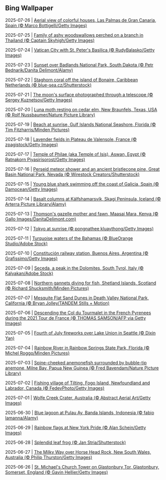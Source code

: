 ## Bing Wallpaper
2025-07-26 | [Aerial view of colorful houses, Las Palmas de Gran Canaria, Spain (© Marco Bottigelli/Getty Images)](./wallpaper/2025-07-26.jpg) 

2025-07-25 | [Family of ashy woodswallows perched on a branch in Thailand (© Captain Skyhigh/Getty Images)](./wallpaper/2025-07-25.jpg) 

2025-07-24 | [Vatican City with St. Peter's Basilica (© RudyBalasko/Getty Images)](./wallpaper/2025-07-24.jpg) 

2025-07-23 | [Sunset over Badlands National Park, South Dakota (© Petr Bednarik/Danita Delimont/Alamy)](./wallpaper/2025-07-23.jpg) 

2025-07-22 | [Staghorn coral off the island of Bonaire, Caribbean Netherlands (© blue-sea.cz/Shutterstock)](./wallpaper/2025-07-22.jpg) 

2025-07-21 | [The moon's surface photographed through a telescope (© Sergey Kuznetsov/Getty Images)](./wallpaper/2025-07-21.jpg) 

2025-07-20 | [Luna moth resting on cedar elm, New Braunfels, Texas, USA (© Rolf Nussbaumer/Nature Picture Library)](./wallpaper/2025-07-20.jpg) 

2025-07-19 | [Beach at sunrise, Gulf Islands National Seashore, Florida (© Tim Fitzharris/Minden Pictures)](./wallpaper/2025-07-19.jpg) 

2025-07-18 | [Lavender fields in Plateau de Valensole, France (© zpagistock/Getty Images)](./wallpaper/2025-07-18.jpg) 

2025-07-17 | [Temple of Philae (aka Temple of Isis), Aswan, Egypt (© Ratnakorn Piyasirisorost/Getty Images)](./wallpaper/2025-07-17.jpg) 

2025-07-16 | [Perseid meteor shower and an ancient bristlecone pine, Great Basin National Park, Nevada (© Wirestock Creators/Shutterstock)](./wallpaper/2025-07-16.jpg) 

2025-07-15 | [Young blue shark swimming off the coast of Galicia, Spain (© Damocean/Getty Images)](./wallpaper/2025-07-15.jpg) 

2025-07-14 | [Basalt columns at Kálfshamarsvík, Skagi Peninsula, Iceland (© Arterra Picture Library/Alamy)](./wallpaper/2025-07-14.jpg) 

2025-07-13 | [Thomson's gazelle mother and fawn, Maasai Mara, Kenya (© Gallo Images/DanitaDelimont.com)](./wallpaper/2025-07-13.jpg) 

2025-07-12 | [Tokyo at sunrise (© pongnathee kluaythong/Getty Images)](./wallpaper/2025-07-12.jpg) 

2025-07-11 | [Turquoise waters of the Bahamas (© BlueOrange Studio/Adobe Stock)](./wallpaper/2025-07-11.jpg) 

2025-07-10 | [Constitución railway station, Buenos Aires, Argentina (© Grafissimo/Getty Images)](./wallpaper/2025-07-10.jpg) 

2025-07-09 | [Seceda, a peak in the Dolomites, South Tyrol, Italy (© Kalyakan/Adobe Stock)](./wallpaper/2025-07-09.jpg) 

2025-07-08 | [Northern gannets diving for fish, Shetland Islands, Scotland (© Richard Shucksmith/Minden Pictures)](./wallpaper/2025-07-08.jpg) 

2025-07-07 | [Mesquite Flat Sand Dunes in Death Valley National Park, California (© Bryan Jolley/TANDEM Stills + Motion)](./wallpaper/2025-07-07.jpg) 

2025-07-06 | [Descending the Col du Tourmalet in the French Pyrenees during the 2021 Tour de France (© THOMAS SAMSON/AFP via Getty Images)](./wallpaper/2025-07-06.jpg) 

2025-07-05 | [Fourth of July fireworks over Lake Union in Seattle (© Dixin Yan)](./wallpaper/2025-07-05.jpg) 

2025-07-04 | [Rainbow River in Rainbow Springs State Park, Florida (© Michel Roggo/Minden Pictures)](./wallpaper/2025-07-04.jpg) 

2025-07-03 | [Spine-cheeked anemonefish surrounded by bubble-tip anemone, Milne Bay, Papua New Guinea (© Fred Bavendam/Nature Picture Library)](./wallpaper/2025-07-03.jpg) 

2025-07-02 | [Fishing village of Tilting, Fogo Island, Newfoundland and Labrador, Canada (© FedevPhoto/Getty Images)](./wallpaper/2025-07-02.jpg) 

2025-07-01 | [Wolfe Creek Crater, Australia (© Abstract Aerial Art/Getty Images)](./wallpaper/2025-07-01.jpg) 

2025-06-30 | [Blue lagoon at Pulau Ay, Banda Islands, Indonesia (© fabio lamanna/Alamy)](./wallpaper/2025-06-30.jpg) 

2025-06-29 | [Rainbow flags at New York Pride (© Alan Schein/Getty Images)](./wallpaper/2025-06-29.jpg) 

2025-06-28 | [Splendid leaf frog (© Jan Stria/Shutterstock)](./wallpaper/2025-06-28.jpg) 

2025-06-27 | [The Milky Way over Horse Head Rock, New South Wales, Australia (© Philip Thurston/Getty Images)](./wallpaper/2025-06-27.jpg) 

2025-06-26 | [St. Michael's Church Tower on Glastonbury Tor, Glastonbury, Somerset, England (© Gavin Hellier/Getty Images)](./wallpaper/2025-06-26.jpg) 

